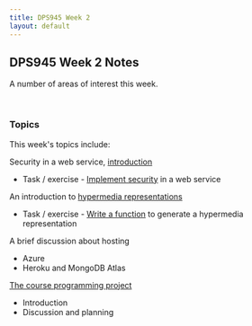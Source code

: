 ```yaml
---
title: DPS945 Week 2
layout: default
---
```


## DPS945 Week 2 Notes

A number of areas of interest this week. 

<br>

### Topics

This week's topics include: 

Security in a web service, [introduction](security-intro)

* Task / exercise - [Implement security](task-security-intro) in a web service

An introduction to [hypermedia representations](hypermedia-representation) 

* Task / exercise - [Write a function](task-hypermedia-representation) to generate a hypermedia representation 

A brief discussion about hosting 
* Azure 
* Heroku and MongoDB Atlas

[The course programming project](/graded-work/moves-july-12) 
* Introduction 
* Discussion and planning 

<br>

